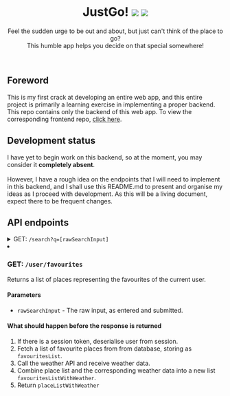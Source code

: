 <div align='center'>
  <h1>
    <div display='flex' align-items='center'>
      JustGo!
      <img src='https://user-images.githubusercontent.com/23531034/148372740-681d6810-c6ef-4560-b64e-996db9079e1e.png#gh-light-mode-only' />
      <img src='https://user-images.githubusercontent.com/23531034/148373133-da36d27f-8f04-49f4-a7c1-ecefd5818801.png#gh-dark-mode-only' />
    </div>
  </h1>
</div>

<p align='center'>
  Feel the sudden urge to be out and about, but just can't think of the place to go?
  <br />
  This humble app helps you decide on that special somewhere!
</p>

<br />

<h2>Foreword</h2>
This is my first crack at developing an entire web app, and this entire project is primarily a learning exercise in implementing a proper backend. This repo contains only the backend of this web app. To view the corresponding frontend repo, <a href='https://github.com/canneth/just-go-frontend' rel='noreferrer'>click here</a>.

<h2>Development status</h2>
I have yet to begin work on this backend, so at the moment, you may consider it <strong>completely absent</strong>.
<br /><br />
However, I have a rough idea on the endpoints that I will need to implement in this backend, and I shall use this README.md to present and organise my ideas as I proceed with development.
As this will be a living document, expect there to be frequent changes.

<h2>API endpoints</h2>
<details>
  <summary>GET: <code>/search?q=[rawSearchInput]</code></summary>
  <br />
  Returns a list of places, each with place details and corresponding hyperlocal weather data (current and 2hr forecast).
  <h4>Parameters</h4>
  <ul>
    <li><code>rawSearchInput</code> - The raw input, as entered and submitted.</li>
  </ul>
  <h4>What should happen before the response is returned</h4>
  <ol>
    <li>Sanitise and format <code>rawSearchInput</code> for use in the API call to the place API.</li>
    <li>Call the place API and receive a list of matching places as <code>rawPlaceList</code>.</li>
    <li>Call the weather API and receive weather data.</li>
    <li>Combine place list and the corresponding weather data into a new list <code>placeList</code>.</li>
    <li>If the user is logged in, check the user's favourites to see if any of the places are favourites and mark them accordingly in <code>placeListWithWeather</code>.</li>
    <li>Return <code>placeListWithWeather</code> as the response.</li>
  </ol>
</details>
  <li>
    <h3>GET: <code>/user/favourites</code></h3>
    Returns a list of places representing the favourites of the current user.
    <h4>Parameters</h4>
    <ul>
      <li><code>rawSearchInput</code> - The raw input, as entered and submitted.</li>
    </ul>
    <h4>What should happen before the response is returned</h4>
    <ol>
      <li>If there is a session token, deserialise user from session.</li>
      <li>Fetch a list of favourite places from from database, storing as <code>favouritesList</code>.</li>
      <li>Call the weather API and receive weather data.</li>
      <li>Combine place list and the corresponding weather data into a new list <code>favouritesListWithWeather</code>.</li>
      <li>Return <code>placeListWithWeather</code></li>
    </ol>
  </li>
</ul>
